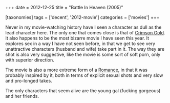 +++
date = 2012-12-25
title = "Battle In Heaven (2005)"

[taxonomies]
tags = ['decent', '2012-movie']
categories = ['movies']
+++

Never in my movie-watching history have I seen a character as dull as
the lead character here. The only one that comes close is that of
[Crimson Gold]. It also happens to be the most bizarre movie I have seen
this year. It explores sex in a way I have not seen before, in that we
get to see very unattractive characters (husband and wife) take part in
it. The way they are shot is also very suggestive, like the movie is
some sort of soft porn, only with superior direction.

The movie is also a more extreme form of a [Romance], in that it was
probably inspired by it, both in terms of explicit sexual shots and very
slow and pro-longed takes.

The only characters that seem alive are the young gal (fucking gorgeous)
and her friends.

  [Crimson Gold]: http://tshepang.net/crimson-gold-2003
  [Romance]: http://tshepang.net/romance-1999
